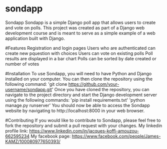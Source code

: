 # sondapp
Sondapp
Sondapp is a simple Django poll app that allows users to create and vote on polls. This project was created as part of a Django web development course and is 
meant to serve as a simple example of a web application built with Django.

#Features
Registration and login pages
Users who are authenticated can create new pquestion with choices
Users can vote on existing polls
Poll results are displayed in a bar chart
Polls can be sorted by date created or number of votes

#Installation
To use Sondapp, you will need to have Python and Django installed on your computer. You can then clone the repository using the following command:
'git clone https://github.com/your-username/sondapp.git'
Once you have cloned the repository, you can navigate to the project directory and start the Django development server using the following commands:
'pip install requirements.txt'
'python manage.py runserver'
You should now be able to access the Sondapp website by navigating to http://localhost:8000 in your web browser.

#Contributing
If you would like to contribute to Sondapp, please feel free to fork the repository and submit a pull request with your changes.
My linkedin profile link: https://www.linkedin.com/in/jacques-koffi-amouzou-662595234
My facebook page: https://www.facebook.com/people/James-KAMZ/100080977650393/

